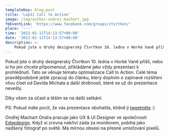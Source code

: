 ```yaml
---
templateKey: blog-post
title: 'Lepší Call to Action'
image: /img/author-ondrej-machart.jpg
fbEventLink: 'https://www.facebook.com/groups/ctvrtkon/'
place: '---'
time: '2013-01-11T14:13:57+00:00'
date: '2013-01-11T14:13:57+00:00'
description: >-
    Pokud jste o druhý designerský Čtvrtkon 10. ledna v Horké Vaně přišli, nebo si ho jen chcete připomenout, přikládáme jako vždy prezentaci k prohlédnutí. Tato se věnuje tématu optimalizace...
---
```

Pokud jste o druhý designerský Čtvrtkon 10. ledna v Horké Vaně přišli, nebo si ho jen chcete připomenout, přikládáme jako vždy prezentaci k prohlédnutí. Tato se věnuje tématu optimalizace Call to Action. Celé téma pravděpodobně ještě zpracuji do článku, který doplním o zajímavé rozšíření vlivu čísel od Davida Michala a další drobnosti, které se už do prezentace nevešly.

Díky všem za účast a těším se na další setkání.

PS: Pokud máte pocit, že vás prezentace obohatila, klidně ji [tweetněte](http://twitter.com/home?status=%C4%8Ctvrtkon%20-%20Jak%20na%20lep%C5%A1%C3%AD%20Call%20to%20Action%3A+http://bit.ly/XpXBw7 "Sdílejte tuto prezentaci na Twitteru") :)

Ondřej Machart Ondra pracuje jako UX & UI Designer ve společnosti [Edgedesign](http://edgedesign.cz "Edgedesign.cz"). Když si zrovna nekřiví záda za monitorem, pobíhá jako nadšený fotograf po světě. Má mírnou obsesi na přesné umisťování pixelů.